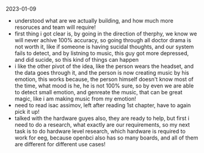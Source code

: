2023-01-09
- understood what are we actually building, and how much more resoruces and team will require!
- first thing i got clear is, by going in the direction of therphy, we know we will never achive 100% accuracy, so going through all doctor drama is not worth it, like if someone is having sucidal thoughts, and our system fails to detect, and by listning to music, this guy got more depressed, and did sucide, so this kind of things can happen
- i like the other pivot of the idea, like the person wears the headset, and the data goes through it, and the person is now creating music by his emotion, this works because, the person himself doesn't know most of the time, what mood is he, he is not 100% sure, so by even we are able to detect small emotion, and genreate the music, that can be great magic, like i am making music from my emotion!
- need to read isac assimov, left after reading 1st chapter, have to again pick it up!
- talked with the hardware guyes also, they are ready to help, but first i need to do a research, what exactly are our requirements, so my next task is to do hardware level research, which hardware is required to work for eeg, because openbci also has so many boards, and all of them are different for different use cases!